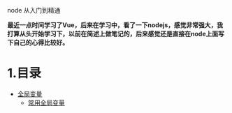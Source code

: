 node 从入门到精通
 
**最近一点时间学习了Vue，后来在学习中，看了一下nodejs，感觉非常强大，我打算从头开始学习下，以前在简述上做笔记的，后来感觉还是直接在node上面写下自己的心得比较好。**

# 1.目录 #

* [全局变量]()
    * [常用全局变量](./global/global.md)
 
 